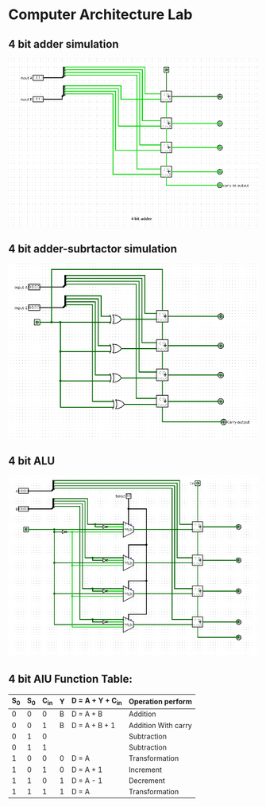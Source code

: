# Computer Architecture Lab

## 4 bit adder simulation
![4 bit adder simulation](https://github.com/menon92/ulabwork/blob/master/Computer%20Architecture/4%20bit%20adder.png)

## 4 bit adder-subrtactor simulation
![4 bit adder-subrtactor](https://github.com/menon92/ulabwork/blob/master/Computer%20Architecture/adder%20subttractor.png)

## 4 bit ALU
![4 bit ALU](https://github.com/menon92/ulabwork/blob/master/Computer%20Architecture/4%20bit%20alu.png)

## 4 bit AlU Function Table:

|S<sub>0</sub>|S<sub>0</sub>|C<sub>in</sub>|Y|D = A + Y + C<sub>in</sub>|   Operation perform |
|-------------|-------------|--------------|-|--------------------------|----------------------
|0            |0            |0             |B| D = A + B                | Addition            |
|0            |0            |1             |B| D = A + B + 1            | Addition With carry |
|0            |1            |0             | |                          | Subtraction         |
|0            |1            |1             | |                          | Subtraction         |
|1            |0            |0             |0| D = A                    | Transformation      |
|1            |0            |1             |0| D = A + 1                | Increment           |
|1            |1            |0             |1| D = A - 1                | Decrement           |
|1            |1            |1             |1| D = A                    | Transformation      |
